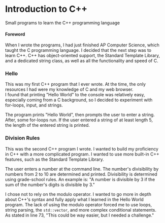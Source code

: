 # Introduction to C++
Small programs to learn the C++ programming language


#### Foreword
When I wrote the programs, I had just finished AP Computer Science, which taught the C programming language. I decided that the next step was to learn C++. C++ has object-oriented support, the Standard Template Library, and a dedicated string class, as well as all the functionality and speed of C.

### Hello
This was my first C++ program that I ever wrote. At the time, the only resources I had were my knowledge of C and my web browser.  
I found that printing "Hello World" to the console was relatively easy, especially coming from a C background, so I decided to experiment with for-loops, input, and strings. 

The program prints "Hello World", then prompts the user to enter a string. After, some for-loops run. If the user entered a string of at least length 5, the length of the entered string is printed.

### Division Rules
This was the second C++ program I wrote. I wanted to build my proficiency in C++ with a more complicated program. I wanted to use more built-in C++ features, such as the Standard Template Library.

The user enters a number at the command line. The number's divisibility by numbers from 2 to 10 are determined and printed. Divisibility is determined using grade-school rules. An example is: "A number is divisible by 3 if the sum of the number's digits is divisible by 3."

I chose not to rely on the modulo operator. I wanted to go more in depth about C++'s syntax and fully apply what I learned in the Hello World program. The lack of using the modulo operator forced me to use loops, string parsing, the `std::vector`, and more complex conditional statements.  
As stated in line 73, "This could be way easier, but I needed a challenge." 